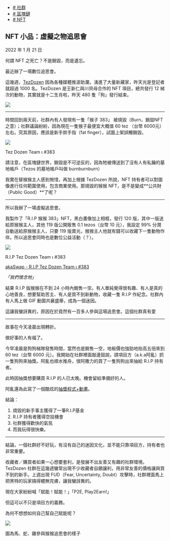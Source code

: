 +   [# 社群](https://matters.town/tags/2789-%E7%A4%BE%E7%BE%A4)
+   [# 區塊鏈](https://matters.town/tags/2277-%E5%8D%80%E5%A1%8A%E9%8F%88)
+   [# NFT](https://matters.town/tags/7990-NFT)

## NFT 小品：虛擬之物追思會

2022 年 1 月 21 日

何謂 NFT 之死亡？不是銷毀，而是遺忘。

最近辦了一場數位追思會。

這幾週，[TezDozen](https://tezdozen.xyz/) 因為各種媒體推波助瀾，湧進了大量新藏家，昨天光是登記者就超過 1000 名。TezDozen 是王新仁與川貝母合作的 NFT 項目，總共發行 12 梯次的動物，其實就是十二生肖啦，昨天 480 隻「狗」發行結束。

 ![](https://assets.matters.news/embed/155b988e-ef8b-4088-865e-b5b086318f68.png)

* * *

時間回到兩天前，社群內有人發現有一隻「猴子 383」 被燒毀（Burn，銷毀NFT之意）；社群議論紛紛，因為現在一隻猴子最便宜大概值 60 tez （台幣 6000元）左右。究其原因，應該是新手胖手指（fat finger），試圖上架誤觸銷毀。

 ![](https://assets.matters.news/embed/9e070b8f-4ba0-4f8b-bb8b-820a68459398.png)

Tez Dozen Team ι #383

請注意，在區塊鏈世界，銷毀是不可逆反的，因為牠被傳送到了沒有人有私鑰的墓地帳戶（Tezos 的墓地帳戶叫做 burnburnburn）

我實在替猴猴主人感到惋惜，再加上根據 TezDozen 所說，NFT 持有者可以對圖像進行任何範圍使用，包含商業使用。那燒毀的猴猴 NFT，是不是變成**公共財（Public Good）**了呢？

* * *

所以我辦了一場虛擬追思會。

我製作了「R.I.P 猴猴 383」NFT，黑白畫像加上相框，發行 120 版，其中一版送給原猴猴主人，其他 119 版公開販售 0.1 tezos（台幣 10 元），我設定 99% 分潤自動送給原猴猴主人，只要 119 版賣光，猴猴主人他就有錢可以收藏下一隻動物作伴。所以追思會同時也是數位公益活動（？）。

 ![](https://assets.matters.news/embed/a64ab95c-7d99-4fed-8af1-5b3a3ef7d523.png)

R.I.P Tez Dozen Team ι #383

[akaSwap - R.I.P Tez Dozen Team ι #383](https://akaswap.com/akaobj/3035)

*「我們懷念牠」*

結果 R.I.P 版猴猴在不到 24 小時內銷售一空。有人單純覺得很有趣、有人是真的心地善良，想要幫助苦主、有人是買不到新動物，收藏一隻 R.I.P 作紀念。社群內有人馬上做 GIF 動圖共襄盛舉，成為一個迷因。

這讓我蠻訝異的，原因在於竟然有一百多人參與這場追思會。這個社群真有愛

* * *

故事在今天凌晨出現轉折。

做好事的人有福了。

今早凌晨是狗狗梯隊發售時間，當然也是銷售一空，地板價也強勁地抬高五倍來到 60 tez（台幣 6000 元）。我開始在社群裡面敲邊鼓說，請項目方（a.k.a阿亂）抓一隻狗狗來抽獎。阿亂也順水推舟，很阿撒力的買了一隻狗狗出來抽給 R.I.P 持有者。

此時因抽獎想要購買 R.I.P 的人已太晚。機會留給準備好的人。

阿亂還為此寫了一個酷炫的[抽獎程式+動畫](https://editor.p5js.org/noiseUncle/sketches/XbUFBva6D)。

結論：

1.  燒毀的新手事主獲得了一筆R.I.P基金
2.  R.I.P 持有者獲得空投機會
3.  社群獲得歡快的氣氛
4.  而我玩得很快樂。

* * *

結論，一個社群好不好玩，有沒有自己的迷因文化，並不能只靠項目方，持有者也非常重要。

收藏者／購買者如果一心想要套利，是發展不出友善又有趣的社群環境。 TezDozen 社群在這幾週蠻常出現不少收藏者自願讓利，用非常友善的價格讓與買不到的新手。上週出現 FUD（Fear, Uncertainty, Doubt）攻擊時，社群裡面馬上把黑特的玩家搞得體無完膚，讓我蠻訝異的。

現在大家紛紛喊「賦能！賦能！」「P2E, Play2Earn!」

但這可以不只是項目方的義務。

為何不想想如何自己幫自己賦能呢？

 ![](https://assets.matters.news/embed/0743d90a-8eb2-49c7-849e-84c38f48e704.png)

圖為馬、蛇、雞參與猴猴追思會的樣子
